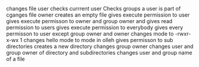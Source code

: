 changes file user
checks currrent user
Checks groups a user is part of
cganges file owner
creates an empty file
gives execute permission to user
gives execute permisson to owner and group owner and gives read permission to users 
gives execute permission to everybody
gives every permisson to user except group owner and owner
changes mode to -rwxr-x-wx 1
changes hello mode to mode in olleh
gives permisson to sub directories
creates a new directory
changes group owner
changes user and group owner of directory and subdirectories
changes user and group name of a file
